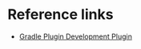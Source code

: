 # Reference links
* [Gradle Plugin Development Plugin](https://docs.gradle.org/current/userguide/java_gradle_plugin.html.html)